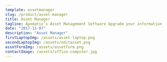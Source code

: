 ```yaml
---
template: assetmanager
slug: /product/asset-manager
title: Asset Manager
tagline: Apomatix’s Asset Management Software Upgrade your information asset management
date: "2017-11-07"
description: "Asset Manager"
firstLaptopImg: /assets/asset-laptop.png
secondLaptopImg: /assets/editasset.png
assetFormImg: /assets/assetform.png
contactImage: /assets/office-computer.jpg
---
```

